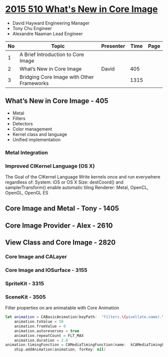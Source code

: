 # [2015 510 What's New in Core Image](https://developer.apple.com/videos/play/wwdc2015/510/)


* David Hayward Engineering Manager
* Tony Chu Engineer
* Alexandre Naaman Lead Engineer

No|Topic|Presenter|Time|Page
--|--|--|--|--
1|A Brief Introduction to Core Image
2|What’s New in Core Image|David|405
3|Bridging Core Image with Other Frameworks||1315


## What’s New in Core Image - 405



* Metal
* Filters
* Detectors
* Color management
* Kernel class and language
* Unified implementation


### Metal Integration


### Improved CIKernel Language (OS X)


The Goal of the CIKernel Language
Write kernels once and run everywhere regardless of:
System: iOS or OS X
Size: destCoord() and samplerTransform() enable automatic tiling Renderer: Metal, OpenCL, OpenGL, OpenGL ES

## Core Image and Metal - Tony - 1405

## Core Image Provider - Alex - 2610

## View Class and Core Image - 2820


### Core Image and CALayer

### Core Image and IOSurface - 3155

### SpriteKit - 3315

### SceneKit - 3505

Filter properties on are animatable with Core Animation

```swift
let animation = CABasicAnimation(keyPath:  "filters.\(pixellate.name).\(kCIInputScaleKey)")
    animation.toValue = 50
    animation.fromValue = 0
    animation.autoreverses = true
    animation.repeatCount = FLT_MAX
    animation.duration = 2.0
animation.timingFunction = CAMediaTimingFunction(name:  kCAMediaTimingFunctionEaseInEaseOut)
    ship.addAnimation(animation, forKey: nil)
```
